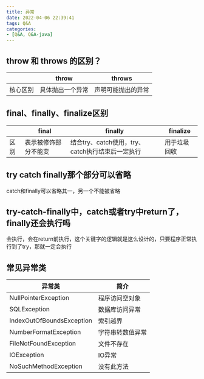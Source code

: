 ```yaml
---
title: 异常
date: 2022-04-06 22:39:41
tags: Q&A
categories:
- [Q&A, Q&A-java]
---
```


## throw 和 throws 的区别？
||throw|throws|
|---|---|---|
|核心区别|具体抛出一个异常|声明可能抛出的异常|

## final、finally、finalize区别
||final|finally|finalize|
|---|---|---|---|
|区别|表示被修饰部分不能变|结合try、catch使用，try、catch执行结束后一定执行|用于垃圾回收|

## try catch finally那个部分可以省略
catch和finally可以省略其一，另一个不能被省略

## try-catch-finally中，catch或者try中return了，finally还会执行吗
会执行，会在return前执行，这个关键字的逻辑就是这么设计的，只要程序正常执行到了try，那就一定会执行

## 常见异常类
|异常类|简介|
|---|---|
|NullPointerException|程序访问空对象|
|SQLException|数据库访问异常|
|IndexOutOfBoundsException|索引越界|
|NumberFormatException|字符串转数值异常|
|FileNotFoundException|文件不存在|
|IOException|IO异常|
|NoSuchMethodException|没有此方法|
